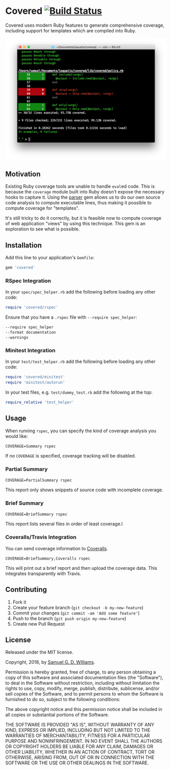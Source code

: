 # Covered [![Build Status](https://travis-ci.com/ioquatix/covered.svg)](https://travis-ci.com/ioquatix/covered)

Covered uses modern Ruby features to generate comprehensive coverage, including support for templates which are compiled into Ruby.

![Screenshot](media/example.png)

## Motivation

Existing Ruby coverage tools are unable to handle `eval`ed code. This is because the `coverage` module built into Ruby doesn't expose the necessary hooks to capture it. Using the [parser] gem allows us to do our own source code analysis to compute executable lines, thus making it possible to compute coverage for "templates".

It's still tricky to do it correctly, but it is feasible now to compute coverage of web application "views" by using this technique. This gem is an exploration to see what is possible.

[parser]: https://github.com/whitequark/parser

## Installation

Add this line to your application's `Gemfile`:

```ruby
gem 'covered'
```

### RSpec Integration

In your `spec/spec_helper.rb` add the following before loading any other code:

```ruby
require 'covered/rspec'
```

Ensure that you have a `.rspec` file with `--require spec_helper`:

```
--require spec_helper
--format documentation
--warnings
```

### Minitest Integration

In your `test/test_helper.rb` add the following before loading any other code:

```ruby
require 'covered/minitest'
require 'minitest/autorun'
```

In your test files, e.g. `test/dummy_test.rb` add the following at the top:

```ruby
require_relative 'test_helper'
```

## Usage

When running `rspec`, you can specify the kind of coverage analysis you would like:

```
COVERAGE=Summary rspec
```

If no `COVERAGE` is specified, coverage tracking will be disabled.

### Partial Summary

```
COVERAGE=PartialSummary rspec
```

This report only shows snippets of source code with incomplete coverage.

### Brief Summary

```
COVERAGE=BriefSummary rspec
```

This report lists several files in order of least coverage.l

### Coveralls/Travis Integration

You can send coverage information to [Coveralls](https://coveralls.io).

```
COVERAGE=BriefSummary,Coveralls rspec
```

This will print out a brief report and then upload the coverage data. This integrates transparently with Travis.

### 

## Contributing

1. Fork it
2. Create your feature branch (`git checkout -b my-new-feature`)
3. Commit your changes (`git commit -am 'Add some feature'`)
4. Push to the branch (`git push origin my-new-feature`)
5. Create new Pull Request

## License

Released under the MIT license.

Copyright, 2018, by [Samuel G. D. Williams](http://www.codeotaku.com/samuel-williams).

Permission is hereby granted, free of charge, to any person obtaining a copy
of this software and associated documentation files (the "Software"), to deal
in the Software without restriction, including without limitation the rights
to use, copy, modify, merge, publish, distribute, sublicense, and/or sell
copies of the Software, and to permit persons to whom the Software is
furnished to do so, subject to the following conditions:

The above copyright notice and this permission notice shall be included in
all copies or substantial portions of the Software.

THE SOFTWARE IS PROVIDED "AS IS", WITHOUT WARRANTY OF ANY KIND, EXPRESS OR
IMPLIED, INCLUDING BUT NOT LIMITED TO THE WARRANTIES OF MERCHANTABILITY,
FITNESS FOR A PARTICULAR PURPOSE AND NONINFRINGEMENT. IN NO EVENT SHALL THE
AUTHORS OR COPYRIGHT HOLDERS BE LIABLE FOR ANY CLAIM, DAMAGES OR OTHER
LIABILITY, WHETHER IN AN ACTION OF CONTRACT, TORT OR OTHERWISE, ARISING FROM,
OUT OF OR IN CONNECTION WITH THE SOFTWARE OR THE USE OR OTHER DEALINGS IN
THE SOFTWARE.
